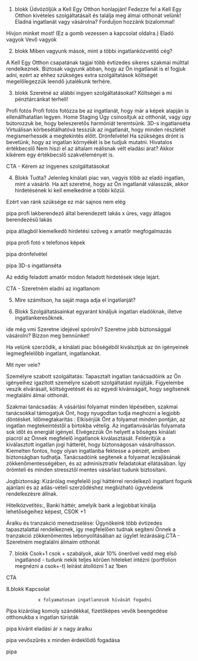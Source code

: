 1. blokk
Üdvözöljük a Kell Egy Otthon honlapján!
Fedezze fel a Kell Egy Otthon kivételes szolgáltatásait és találja meg álmai otthonát velünk! Eladná ingatlanát vagy vásárolna? Forduljon hozzánk bizalommal!

Hívjon minket most! (Ez a gomb vezessen a kapcsolat oldalra.)
				Eladó vagyok 			Vevő vagyok 


2. blokk Miben vagyunk mások, mint a többi ingatlanközvetítő cég?

A Kell Egy Otthon csapatának tagjai több évtizedes sikeres szakmai múlttal rendelkeznek. 
Biztosak vagyunk abban, hogy az Ön ingatlanát is el fogjuk adni, ezért az ehhez szükséges extra szolgáltatások költségét megelőlegezzük leendő jutalékunk terhére.


3. blokk Szeretné az alábbi ingyen szolgáltatásokat? Költségei a mi pénztárcánkat terheli!

Profi fotós
Profi fotós fotózza be az ingatlanát, hogy már a képek alapján is ellenállhatatlan legyen.
Home Staging
Úgy csinosítjuk az otthonát, vagy úgy bútorozzuk be, hogy beleszeretős harmóniát teremtsünk.
3D-s ingatlanséta
Virtuálisan körbesétálhatóvá tesszük az ingatlanát, hogy minden részletét megismerhessék a megtekintés előtt.
Drónfelvétel
Ha szükséges drónt is bevetünk, hogy az ingatlan környékét is be tudjuk mutatni.
Hivatalos értékbecslő
Nem hiszi el az általam reálisnak vélt eladási árat? Akkor kikérem egy értékbecslő szakvéleményét is.

CTA - Kérem az ingyenes szolgáltatásokat


4. Blokk Tudta?
Jelenleg kínálati piac van, vagyis több az eladó ingatlan, mint a vásárló. Ha azt szeretné, hogy az Ön ingatlanát válasszák, akkor hirdetésének ki kell emelkednie a többi közül. 


Ezért van ránk szüksége					ez már sajnos nem elég                        	      

pipa profi lakberendező által berendezett lakás                  x üres, vagy átlagos berendezésű lakás

pipa  átlagból kiemelkedő hirdetési szöveg                         x amatőr megfogalmazás
                
pipa profi fotó         				                       x telefonos képek     			

pipa drónfelvétel

pipa 3D-s ingatlanséta


Az eddig feladott amatőr módon feladott hirdetések ideje lejárt. 

CTA - Szeretném eladni az ingatlanom




5. Mire számítson, ha saját maga adja el ingatlanját?







6. Blokk Szolgáltatásainkat egyaránt kínáljuk ingatlan eladóknak, illetve ingatlankeresőknek. 


ide még vmi
Szeretne idejével spórolni? Szeretne jobb biztonsággal vásárolni? Bízzon meg bennünket!

Ha velünk szerződik, a kínálati piac bőségéből kiválsztjuk az ön igényeinek legmegfelelőbb ingatlant, ingatlanokat. 

Mit nyer vele?

Személyre szabott szolgáltatás: Tapasztalt ingatlan tanácsadóink az Ön igényeihez igazított személyre szabott szolgáltatást nyújtják. Figyelembe veszik elvárásait, költségvetését és az egyedi kívánságait, hogy segítsenek megtalálni álmai otthonát.

Szakmai tanácsadás: A vásárlási folyamat minden lépésében, szakmai tanácsokkal támogatjuk Önt, hogy nyugodtan tudja meghozni a legjobb döntésket.
Időmegtakarítás : Elkísérjük Önt a folyamat minden pontján, az ingatlan megtekeintéstől a birtokba vételig. Az ingatlanvásárlás folyamata sok időt és energiát igényel. Elvégezzük Ön helyett a bőséges kínálati piacról az Önnek megfelelő ingatlanok kiválasztását. Felderítjük a kiválasztott ingatlan jogi hátterét, hogy biztonságosan vásárolhasson. Kiemelten fontos, hogy olyan ingatlanba fektesse a pénzét, amiben biztonságban tudhatja. Tanácsadóink segítenek a folyamat lezajlásának zökkenőmentességében, és az adminisztratív feladatokat ellátásában. Így örömteli és minden stressztől mentes vásárlást tudunk biztosítani. 

Jogbiztonság: Kizárólag megfelelő jogi háttérrel rendelkező ingatlant fogunk ajánlani és az adás-vételi szerződéshez megbízható ügyvédeink rendelkezésre állnak. 

Hitelközvetítés:, Banki háttér, amelyik bank a legjobbat kínálja lehetőségeihez képest, CSOK +1

Áralku és tranzakció menedzselése: Ügynökeink több évtizedes tapasztalattal rendelkeznek, így megfelelően tudnak segíteni Önnek a tranzakció zökkenőmentes lebonyolításában az ügylet lezárásáig.CTA - Szeretném megtalálni álmaim otthonát


7. blokk Csok+1
csok + szabályok, akár 10% önerővel vedd meg első ingatlanod -
tudunk nekik teljes körűen hiteleket intézni (portfolion megnézni a csok+-t) leírást átollózni 1 az 1ben

CTA



8.blokk Kapcsolat

				x folyamatosan ingatlanosok hívását fogadni
 Pipa kizárólag komoly szándékkal, fizetőképes vevők beengedése otthonukba    x ingatlan 
túristák

pipa kívánt eladási ár			x nagy áralku

pipa vevőszűrés                                x minden érdeklődő fogadása 

pipa 